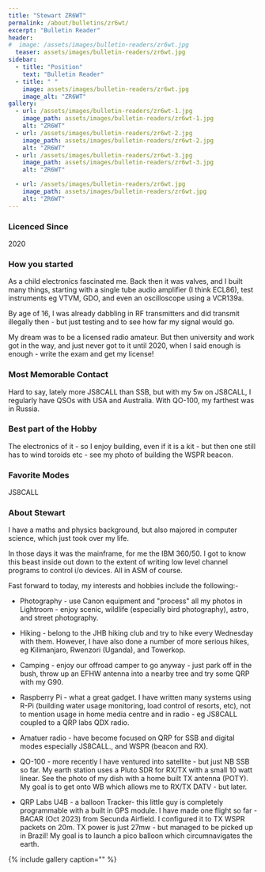 ```yaml
---
title: "Stewart ZR6WT"
permalink: /about/bulletins/zr6wt/
excerpt: "Bulletin Reader"
header:
#  image: /assets/images/bulletin-readers/zr6wt.jpg
  teaser: assets/images/bulletin-readers/zr6wt.jpg
sidebar:
  - title: "Position"
    text: "Bulletin Reader"
  - title: " "
    image: assets/images/bulletin-readers/zr6wt.jpg
    image_alt: "ZR6WT"
gallery:
  - url: /assets/images/bulletin-readers/zr6wt-1.jpg
    image_path: assets/images/bulletin-readers/zr6wt-1.jpg
    alt: "ZR6WT"
  - url: /assets/images/bulletin-readers/zr6wt-2.jpg
    image_path: assets/images/bulletin-readers/zr6wt-2.jpg
    alt: "ZR6WT"
  - url: /assets/images/bulletin-readers/zr6wt-3.jpg
    image_path: assets/images/bulletin-readers/zr6wt-3.jpg
    alt: "ZR6WT"

  - url: /assets/images/bulletin-readers/zr6wt.jpg
    image_path: assets/images/bulletin-readers/zr6wt.jpg
    alt: "ZR6WT"
---
```


### Licenced Since
2020

### How you started
As a child electronics fascinated me. Back then it was valves, and I built many things, starting with a single tube audio amplifier (I think ECL86), test instruments eg VTVM, GDO, and even an oscilloscope using a VCR139a. 

By age of 16, I was already dabbling in RF transmitters and did transmit illegally then - but just testing and to see how far my signal would go. 

My dream was to be a licensed radio amateur. But then university and work got in the way, and just never got to it until 2020, when I said enough is enough - write the exam and get my license!

### Most Memorable Contact
Hard to say, lately more JS8CALL than SSB, but with my 5w on JS8CALL, I regularly have QSOs with USA and Australia. With QO-100, my farthest was in Russia.

### Best part of the Hobby
The electronics of it - so I enjoy building, even if it is a kit - but then one still has to wind toroids etc - see my photo of building the WSPR beacon.

### Favorite Modes
JS8CALL

### About Stewart 
I have a maths and physics background, but also majored in computer science, which just took over my life. 

In those days it was the mainframe, for me the IBM 360/50. I got to know this beast inside out down to the extent of writing low level channel programs to control i/o devices. All in ASM of course.

Fast forward to today, my interests and hobbies include the following:-
 - Photography - use Canon equipment and "process" all my photos in Lightroom - enjoy scenic, wildlife (especially bird photography), astro, and street photography.

 - Hiking - belong to the JHB hiking club and try to hike every Wednesday with them. However, I have also done a number of more serious hikes, eg Kilimanjaro, Rwenzori (Uganda), and Towerkop.

 - Camping - enjoy our offroad camper to go anyway - just park off in the bush, throw up an EFHW antenna into a nearby tree and try some QRP with my G90.

 - Raspberry Pi - what a great gadget. I have written many systems using R-Pi (building water usage monitoring, load control of resorts, etc), not to mention usage in home media centre and in radio - eg JS8CALL coupled to a QRP labs QDX radio.

 - Amatuer radio - have become focused on QRP for SSB and digital modes especially JS8CALL., and WSPR (beacon and RX).

 - QO-100 - more recently I have ventured into satellite - but just NB SSB so far. My earth station uses a Pluto SDR for RX/TX with a small 10 watt linear. See the photo of my dish with a home built TX antenna (POTY). My goal is to get onto WB which allows me to RX/TX DATV - but later.

 - QRP Labs U4B - a balloon Tracker- this little guy is completely programmable with a built in GPS module. I have made one flight so far - BACAR (Oct 2023) from Secunda Airfield. I configured it to TX WSPR packets on 20m. TX power is just 27mw - but managed to be picked up in Brazil! My goal is to launch a pico balloon which circumnavigates the earth.


{% include gallery caption="" %}
